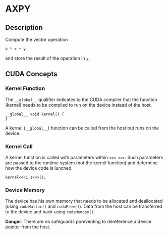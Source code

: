 # AXPY

## Description

Compute the vector operation
```text
a * x + y
```
and store the result of the operation in `y`.

## CUDA Concepts

### Kernel Function

The `__global__` qualifier indicates to the CUDA compiler that the function (kernel) needs to be compiled to run on the device instead of the host.

```cuda
__global__ void kernel() {
}
```

A kernel (`__global__`) function can be called from the host but runs on the device.

### Kernel Call

A kernel function is called with parameters within `<<< >>>`. Such parameters are passed to the runtime system (not the kernel function) and determine how the device code is lunched.

```cuda
kernel<<<1,1>>>();
```

### Device Memory

The device has his own memory that needs to be allocated and deallocated (using `cudaMalloc()` and `cudaFree()`). Data from the host can be transferred to the device and back using `cudaMemcpy()`.

**Danger**: There are no safeguards poreventing to dereference a device pointer from the host.
